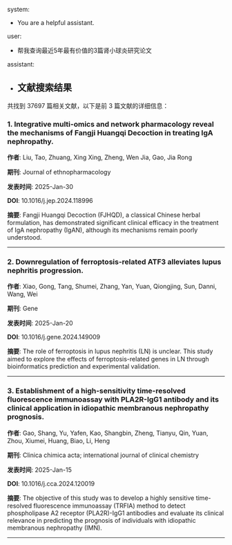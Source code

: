 system: 
- You are a helpful assistant. 

user: 
- 帮我查询最近5年最有价值的3篇肾小球炎研究论文 

assistant: 
- ## 文献搜索结果

共找到 37697 篇相关文献，以下是前 3 篇文献的详细信息：

### 1. Integrative multi-omics and network pharmacology reveal the mechanisms of Fangji Huangqi Decoction in treating IgA nephropathy.

**作者**: Liu, Tao, Zhuang, Xing Xing, Zheng, Wen Jia, Gao, Jia Rong

**期刊**: Journal of ethnopharmacology

**发表时间**: 2025-Jan-30

**DOI**: 10.1016/j.jep.2024.118996

**摘要**: Fangji Huangqi Decoction (FJHQD), a classical Chinese herbal formulation, has demonstrated significant clinical efficacy in the treatment of IgA nephropathy (IgAN), although its mechanisms remain poorly understood.

---

### 2. Downregulation of ferroptosis-related ATF3 alleviates lupus nephritis progression.

**作者**: Xiao, Gong, Tang, Shumei, Zhang, Yan, Yuan, Qiongjing, Sun, Danni, Wang, Wei

**期刊**: Gene

**发表时间**: 2025-Jan-20

**DOI**: 10.1016/j.gene.2024.149009

**摘要**: The role of ferroptosis in lupus nephritis (LN) is unclear. This study aimed to explore the effects of ferroptosis-related genes in LN through bioinformatics prediction and experimental validation.

---

### 3. Establishment of a high-sensitivity time-resolved fluorescence immunoassay with PLA2R-IgG1 antibody and its clinical application in idiopathic membranous nephropathy prognosis.

**作者**: Gao, Shang, Yu, Yafen, Kao, Shangbin, Zheng, Tianyu, Qin, Yuan, Zhou, Xiumei, Huang, Biao, Li, Heng

**期刊**: Clinica chimica acta; international journal of clinical chemistry

**发表时间**: 2025-Jan-15

**DOI**: 10.1016/j.cca.2024.120019

**摘要**: The objective of this study was to develop a highly sensitive time-resolved fluorescence immunoassay (TRFIA) method to detect phospholipase A2 receptor (PLA2R)-IgG1 antibodies and evaluate its clinical relevance in predicting the prognosis of individuals with idiopathic membranous nephropathy (IMN).

---

 

